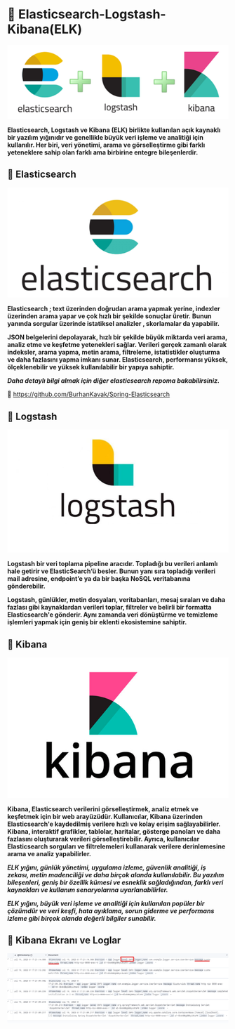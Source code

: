# :triangular_flag_on_post: Elasticsearch-Logstash-Kibana(ELK)
![](/images/1.png)

<b> Elasticsearch, Logstash ve Kibana (ELK) birlikte kullanılan açık kaynaklı bir yazılım yığınıdır ve genellikle büyük veri işleme ve analitiği için kullanılır. Her biri, veri yönetimi, arama ve görselleştirme gibi farklı yeteneklere sahip olan farklı ama birbirine entegre bileşenlerdir.</b>

## 🎯 **Elasticsearch**
![](/images/2.jpg)

**Elasticsearch ; text üzerinden doğrudan arama yapmak yerine, indexler üzerinden arama yapar ve çok hızlı bir şekilde sonuçlar üretir. Bunun yanında sorgular üzerinde istatiksel analizler , skorlamalar da yapabilir.**

**JSON belgelerini depolayarak, hızlı bir şekilde büyük miktarda veri arama, analiz etme ve keşfetme yetenekleri sağlar. Verileri gerçek zamanlı olarak indeksler, arama yapma, metin arama, filtreleme, istatistikler oluşturma ve daha fazlasını yapma imkanı sunar. Elasticsearch, performansı yüksek, ölçeklenebilir ve yüksek kullanılabilir bir yapıya sahiptir.**

<b><i>Daha detaylı bilgi almak için diğer elasticsearch repoma bakabilirsiniz.</i></b><br>

:pushpin: https://github.com/BurhanKavak/Spring-Elasticsearch

## 🎯 **Logstash**
![](images/3.jpeg)

**Logstash bir veri toplama pipeline aracıdır. Topladığı bu verileri anlamlı hale getirir ve ElasticSearch’ü besler. Bunun yanı sıra topladığı verileri mail adresine, endpoint’e ya da bir başka NoSQL veritabanına gönderebilir.**

**Logstash, günlükler, metin dosyaları, veritabanları, mesaj sıraları ve daha fazlası gibi kaynaklardan verileri toplar, filtreler ve belirli bir formatta Elasticsearch'e gönderir. Aynı zamanda veri dönüştürme ve temizleme işlemleri yapmak için geniş bir eklenti ekosistemine sahiptir.**

## 🎯 **Kibana**
![](images/4.jpeg)

<b> Kibana, Elasticsearch verilerini görselleştirmek, analiz etmek ve keşfetmek için bir web arayüzüdür. Kullanıcılar, Kibana üzerinden Elasticsearch'e kaydedilmiş verilere hızlı ve kolay erişim sağlayabilirler. Kibana, interaktif grafikler, tablolar, haritalar, gösterge panoları ve daha fazlasını oluşturarak verileri görselleştirebilir. Ayrıca, kullanıcılar Elasticsearch sorguları ve filtrelemeleri kullanarak verilere derinlemesine arama ve analiz yapabilirler. </b>

***ELK yığını, günlük yönetimi, uygulama izleme, güvenlik analitiği, iş zekası, metin madenciliği ve daha birçok alanda kullanılabilir. Bu yazılım bileşenleri, geniş bir özellik kümesi ve esneklik sağladığından, farklı veri kaynakları ve kullanım senaryolarına uyarlanabilirler.***

***ELK yığını, büyük veri işleme ve analitiği için kullanılan popüler bir çözümdür ve veri keşfi, hata ayıklama, sorun giderme ve performans izleme gibi birçok alanda değerli bilgiler sunabilir.***


## 🎯 **Kibana Ekranı ve Loglar**
![](images/5.png)